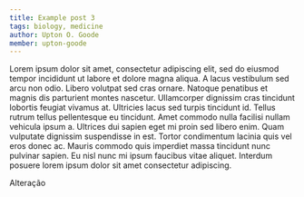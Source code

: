```yaml
---
title: Example post 3
tags: biology, medicine
author: Upton O. Goode
member: upton-goode
---
```


Lorem ipsum dolor sit amet, consectetur adipiscing elit, sed do eiusmod tempor incididunt ut labore et dolore magna aliqua.
A lacus vestibulum sed arcu non odio.
Libero volutpat sed cras ornare.
Natoque penatibus et magnis dis parturient montes nascetur.
Ullamcorper dignissim cras tincidunt lobortis feugiat vivamus at.
Ultricies lacus sed turpis tincidunt id.
Tellus rutrum tellus pellentesque eu tincidunt.
Amet commodo nulla facilisi nullam vehicula ipsum a.
Ultrices dui sapien eget mi proin sed libero enim.
Quam vulputate dignissim suspendisse in est.
Tortor condimentum lacinia quis vel eros donec ac.
Mauris commodo quis imperdiet massa tincidunt nunc pulvinar sapien.
Eu nisl nunc mi ipsum faucibus vitae aliquet.
Interdum posuere lorem ipsum dolor sit amet consectetur adipiscing.

Alteração
